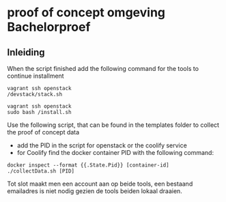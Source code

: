 # proof of concept omgeving Bachelorproef
## Inleiding

When the script finished add the following command for the tools to continue installment
```
vagrant ssh openstack
/devstack/stack.sh 

vagrant ssh openstack
sudo bash /install.sh 
```

Use the following script, that can be found in the templates folder to collect the proof of concept data 
- add the PID in the script for openstack or the coolify service
- for Coolify find the docker container PID with the following command:
```
docker inspect --format {{.State.Pid}} [container-id] 
./collectData.sh [PID]
```

Tot slot maakt men een account aan op beide tools, een bestaand emailadres is niet nodig gezien de tools beiden lokaal draaien.